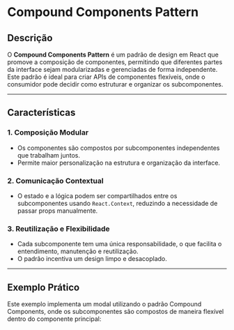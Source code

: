 # Compound Components Pattern

## Descrição

O **Compound Components Pattern** é um padrão de design em React que promove a composição de componentes, permitindo que diferentes partes da interface sejam modularizadas e gerenciadas de forma independente. Este padrão é ideal para criar APIs de componentes flexíveis, onde o consumidor pode decidir como estruturar e organizar os subcomponentes.

---

## Características

### 1. Composição Modular
- Os componentes são compostos por subcomponentes independentes que trabalham juntos.
- Permite maior personalização na estrutura e organização da interface.

### 2. Comunicação Contextual
- O estado e a lógica podem ser compartilhados entre os subcomponentes usando `React.Context`, reduzindo a necessidade de passar props manualmente.

### 3. Reutilização e Flexibilidade
- Cada subcomponente tem uma única responsabilidade, o que facilita o entendimento, manutenção e reutilização.
- O padrão incentiva um design limpo e desacoplado.

---

## Exemplo Prático

Este exemplo implementa um modal utilizando o padrão Compound Components, onde os subcomponentes são compostos de maneira flexível dentro do componente principal:
